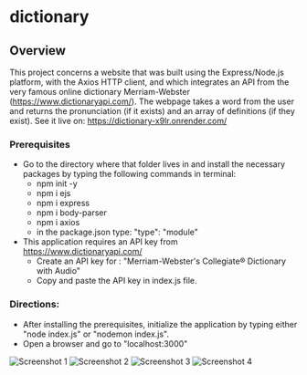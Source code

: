 # dictionary
## Overview
This project concerns a website that was built using the Express/Node.js platform, with the Axios HTTP client, and which integrates an API from the very famous online dictionary Merriam-Webster (https://www.dictionaryapi.com/). 
The webpage takes a word from the user and returns the pronunciation (if it exists) and an array of definitions (if they exist). 
See it live on: https://dictionary-x9lr.onrender.com/
### Prerequisites
- Go to the directory where that folder lives in and install the necessary packages by typing the following commands in terminal:
  - npm init -y
  - npm i ejs
  - npm i express
  - npm i body-parser
  - npm i axios
  - in the package.json type: "type": "module"
- This application requires an API key from https://www.dictionaryapi.com/
  - Create an API key for : "Merriam-Webster's Collegiate® Dictionary with Audio"
  - Copy and paste the API key in index.js file.
### Directions:
- After installing the prerequisites, initialize the application by typing either "node index.js" or "nodemon index.js".
- Open a browser and go to "localhost:3000"

![Screenshot 1](https://github.com/Stratosss/dictionary_API/assets/157527268/0197be85-f0c3-4745-8cc3-cb114429d1b3)
![Screenshot 2](https://github.com/Stratosss/dictionary_API/assets/157527268/4cacd5b2-1b05-4972-a873-991e81953f84)
![Screenshot 3](https://github.com/Stratosss/dictionary_API/assets/157527268/dfc2142b-aaa6-4e35-90df-676da3afb17a)
![Screenshot 4](https://github.com/Stratosss/dictionary_API/assets/157527268/f295652a-0cab-4ea5-87eb-cbd89b8e6e68)

